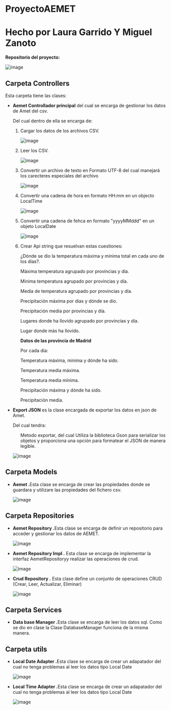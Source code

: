 # ProyectoAEMET
<h1>Hecho por Laura Garrido Y Miguel Zanoto</h1>
<b>Repositorio del proyecto:</b> <br>

![image](https://github.com/MiguelZanottto/ProyectoAEMET/assets/132077920/d651ce4c-8835-4e1b-b317-5e29958ae9c1)

<h2>Carpeta Controllers</h2>
<p>Esta carpeta tiene las clases:</p>
<ul> 
  <li><b>Aemet Controllador principal</b> del cual se encarga de gestionar los datos de Amet del csv.</li>
  <P>Del cual dentro de ella se encarga de:</P>
  <ol>
    <li>Cargar los datos de los archivos CSV.</li>
    
 ![image](https://github.com/MiguelZanottto/ProyectoAEMET/assets/132077920/580e00de-9797-40f3-8bbd-d779a3a1251c)
    <li>Leer los CSV.</li>

  ![image](https://github.com/MiguelZanottto/ProyectoAEMET/assets/132077920/d81b6b58-952b-4912-8f61-59d984760485)
    <li>Convertir un archivo de texto en Formato UTF-8 del cual manejará los carecteres especiales del archivo</li>

![image](https://github.com/MiguelZanottto/ProyectoAEMET/assets/132077920/28d3f86a-9e05-4469-9de4-236d3a50e1c7)
    <li>Convertir una cadena de hora en formato HH:mm en un objecto LocalTime</li>

![image](https://github.com/MiguelZanottto/ProyectoAEMET/assets/132077920/106521a9-6808-44b7-b6de-646ff8a32e35)
    <li>Convertir una cadena de fehca en formato "yyyyMMddd" en un objeto LocalDate</li>

![image](https://github.com/MiguelZanottto/ProyectoAEMET/assets/132077920/ef0d05b4-40ad-4677-b0f1-8a901d77a9e9)
    <li>Crear Api string que resuelvan estas cuestiones:
      <p>¿Dónde se dio la temperatura máxima y mínima total en cada uno de los días?.</p>
      <p>Máxima temperatura agrupado por provincias y día.</p>
      <p>Mínima temperatura agrupado por provincias y día.</p>
      <p>Medía de temperatura agrupado por provincias y día.</p>
      <p>Precipitación máxima por días y dónde se dio.</p>
      <p>Precipitación media por provincias y día.</p>
      <P>Lugares donde ha llovido agrupado por provincias y día.</P>
      <p>Lugar donde más ha llovido.</p>
        <p><b>Datos de las provincia de Madrid</b></p>
        <p>Por cada día:</p>
        <p>Temperatura máxima, mínima y dónde ha sido.</p>
        <p>Temperatura media máxima.</p>
        <p>Temperatura media mínima.</p>
        <p>Precipitación máxima y dónde ha sido.</p>
        <p>Precipitación media.</p>
    </li>
  </ol>
  </li>

<li><b>Export JSON</b> es la clase encargada de exportar los datos en json de Amet.</li>
<p>Del cual tendra:</p>

<ol>Metodo exportar, del cual Utiliza la biblioteca Gson para serializar los objetos y proporciona una opción para formatear el JSON de manera legible.</ol>

![image](https://github.com/MiguelZanottto/ProyectoAEMET/assets/132077920/f129702d-6fb0-4a6a-afe5-fa684336cfe6)

</ul>

<h2>Carpeta Models</h2>
<ul>
<li><B>Aemet  .</B>Esta clase se encarga de crear las propiedades donde se guardara y utilizare las propiedades del fichero csv.</li>

  ![image](https://github.com/MiguelZanottto/ProyectoAEMET/assets/132077920/21c58afb-82a0-4ea7-968f-a7e28c63b99a)
  
</ul>

</ul>

</ul>
<h2>Carpeta  Repositories</h2>
<ul>
<li><B>Aemet Repository  .</B>Esta clase se encarga de definir un repositorio para acceder y gestionar los datos de AEMET.</li>

![image](https://github.com/MiguelZanottto/ProyectoAEMET/assets/132077920/cacd3872-0c42-400e-88fa-bc11a0ad963a)

<li><b>Aemet Repository Impl   .</b> Esta clase se encarga de implementar la interfaz AemetRepositoryy realizar las operaciones de crud.</li>

![image](https://github.com/MiguelZanottto/ProyectoAEMET/assets/132077920/d44a0733-4d86-4b42-b84b-c86845205ecb)

<li><b>Crud  Repository   .</b> Esta clase define un conjunto de operaciones CRUD (Crear, Leer, Actualizar, Eliminar)</li>

![image](https://github.com/MiguelZanottto/ProyectoAEMET/assets/132077920/ff12fe23-56de-4e72-b59d-f1846238516a)

</ul>


<h2>Carpeta Services</h2>
<ul>
<li><B>Data base Manager  .</B>Esta clase se encarga de leer los datos sql. Como se dio en clase la Clase DatabaseManager funciona de la misma manera.</li>
</ul>

<h2>Carpeta utils</h2>
<ul>
<li><B>Local Date Adapter   .</B>Esta clase se encarga de crear un adapatador  del cual no tenga problemas al leer los datos tipo Local Date</li>

![image](https://github.com/MiguelZanottto/ProyectoAEMET/assets/132077920/06915082-d3a7-4f97-9144-3c1d7c1ba282)

<li><B>Local Time Adapter   .</B>Esta clase se encarga de crear un adapatador  del cual no tenga problemas al leer los datos tipo Local Date</li>

![image](https://github.com/MiguelZanottto/ProyectoAEMET/assets/132077920/f4439cc1-fa56-492a-9be6-6d60011d1a24)

</ul>

